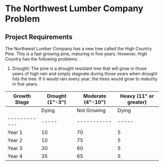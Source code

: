 # The Northwest Lumber Company Problem
## Project Requirements
The Northwest Lumber Company has a new tree called the High Country Pine. This is a fast growing pine, maturing in five years. However, High Country has the following problems:

1. Drought: The pine is a drought resistant tree that will grow in those years of high rain and simply stagnate during those years when drought hits the tree. If it would rain every year, the trees would grow to maturity in five years.

| Growth Stage | Drought (1"-3") | Moderate (4"-10") | Heavy (11" or greater) |
| ------------ | --------------- | ----------------- | ---------------------- |
|              | Dying | Not Growing | Dying | Not Growing | Dying | Not Growing |
| ------------ | ----- | ----------- | ----- | ----------- | ----- | ----------- |
| Year 1 | 10 | 70 | 5 | 1 | 2 | 2 |
| Year 2 | 10 | 75 | 5 | 2 | 3 | 3 |
| Year 3 | 30 | 60 | 5 | 2 | 3 | 3 |
| Year 4 | 35 | 65 | 5 | 1 | 4 | 4 |
